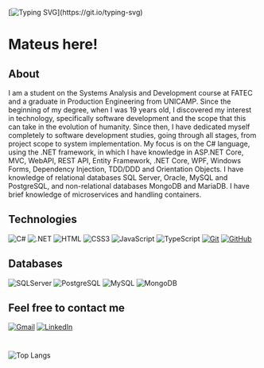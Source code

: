 
[![Typing SVG](https://readme-typing-svg.herokuapp.com/?color=fff&size=35&center=true&vCenter=true&width=1000&lines=Hello+World!+Welcome+to+my+Universe!)](https://git.io/typing-svg)

# Mateus here!
## About 
I am a student on the Systems Analysis and Development course at FATEC and a graduate in Production Engineering from UNICAMP. Since the beginning of my degree, when I was 19 years old, I discovered my interest in technology, specifically software development and the scope that this can take in the evolution of humanity. Since then, I have dedicated myself completely to software development studies, going through all stages, from project scope to system implementation. My focus is on the C# language, using the .NET framework, in which I have knowledge in ASP.NET Core, MVC, WebAPI, REST API, Entity Framework, .NET Core, WPF, Windows Forms, Dependency Injection, TDD/DDD and Orientation Objects. I have knowledge of relational databases SQL Server, Oracle, MySQL and PostgreSQL, and non-relational databases MongoDB and MariaDB. I have brief knowledge of microservices and handling containers.

## Technologies
![C#](https://img.shields.io/badge/C%23-239120?style=for-the-badge&logo=c-sharp&logoColor=white)
![.NET](https://img.shields.io/badge/.NET-239120?style=for-the-badge&logoColor=9370DB)
![HTML](https://img.shields.io/badge/HTML-000?style=for-the-badge&logo=html5&logoColor=30A3DC)
![CSS3](https://img.shields.io/badge/CSS3-000?style=for-the-badge&logo=css3&logoColor=E94D5F)
![JavaScript](https://img.shields.io/badge/JavaScript-000?style=for-the-badge&logo=javascript&logoColor=F0DB4F)
![TypeScript](https://img.shields.io/badge/TypeScript-000?style=for-the-badge&logo=typescript&logoColor=0000FF)
[![Git](https://img.shields.io/badge/Git-000?style=for-the-badge&logo=git&logoColor=E94D5F)](https://git-scm.com/doc)
[![GitHub](https://img.shields.io/badge/GitHub-000?style=for-the-badge&logo=github&logoColor=30A3DC)](https://docs.github.com/)

## Databases
![SQLServer](https://img.shields.io/badge/SQLServer-000?style=for-the-badge&logo=sqlserver)
![PostgreSQL](https://img.shields.io/badge/PostgreSQL-000?style=for-the-badge&logo=postgresql)
![MySQL](https://img.shields.io/badge/MySQL-00000F?style=for-the-badge&logo=mysql&logoColor=white)
![MongoDB](https://img.shields.io/badge/MongoDB-000?style=for-the-badge&logo=mongodb)

## Feel free to contact me
[![Gmail](https://img.shields.io/badge/Gmail-333333?style=for-the-badge&logo=gmail&logoColor=red)](mailto:mateusfontascp2704@gmail.com)
[![LinkedIn](https://img.shields.io/badge/LinkedIn-0077B5?style=for-the-badge&logo=linkedin&logoColor=white)](https://www.linkedin.com/in/mateus-scolastici-b28629212/)

#
![Top Langs](https://github-readme-stats-git-masterrstaa-rickstaa.vercel.app/api/top-langs/?username=Mateus-Scolastici&bg_color=000&border_color=30A3DC&title_color=E94D5F&text_color=FFF)

